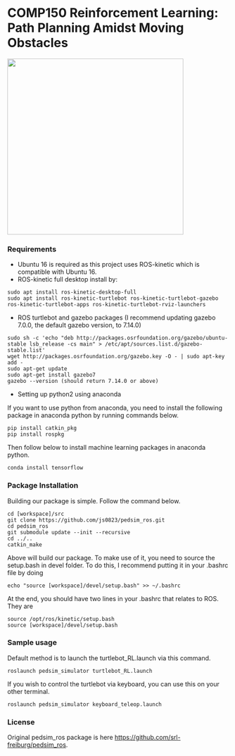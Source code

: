 # COMP150 Reinforcement Learning: Path Planning Amidst Moving Obstacles
<img src=https://github.com/js0823/pedsim_ros/blob/master/pedsim_simulator/images/screenshot1.png width=400/>

### Requirements
- Ubuntu 16 is required as this project uses ROS-kinetic which is compatible with Ubuntu 16.
- ROS-kinetic full desktop install by:
```
sudo apt install ros-kinetic-desktop-full
sudo apt install ros-kinetic-turtlebot ros-kinetic-turtlebot-gazebo ros-kinetic-turtlebot-apps ros-kinetic-turtlebot-rviz-launchers
```
- ROS turtlebot and gazebo packages (I recommend updating gazebo 7.0.0, the default gazebo version, to 7.14.0)
```
sudo sh -c 'echo "deb http://packages.osrfoundation.org/gazebo/ubuntu-stable lsb_release -cs main" > /etc/apt/sources.list.d/gazebo-stable.list'
wget http://packages.osrfoundation.org/gazebo.key -O - | sudo apt-key add -
sudo apt-get update
sudo apt-get install gazebo7
gazebo --version (should return 7.14.0 or above)
```
- Setting up python2 using anaconda

If you want to use python from anaconda, you need to install the following package in anaconda python by running commands below.
```
pip install catkin_pkg
pip install rospkg
```
Then follow below to install machine learning packages in anaconda python.
```
conda install tensorflow
```

### Package Installation
Building our package is simple. Follow the command below.
```
cd [workspace]/src
git clone https://github.com/js0823/pedsim_ros.git  
cd pedsim_ros
git submodule update --init --recursive
cd ../..
catkin_make
```
Above will build our package. To make use of it, you need to source the setup.bash in devel folder. To do this, I recommend putting it in your .bashrc file by doing

```
echo "source [workspace]/devel/setup.bash" >> ~/.bashrc
```
At the end, you should have two lines in your .bashrc that relates to ROS. They are
```
source /opt/ros/kinetic/setup.bash
source [workspace]/devel/setup.bash
```

### Sample usage
Default method is to launch the turtlebot_RL.launch via this command.
```
roslaunch pedsim_simulator turtlebot_RL.launch
```
If you wish to control the turtlebot via keyboard, you can use this on your other terminal.
```
roslaunch pedsim_simulator keyboard_teleop.launch
```
### License
Original pedsim_ros package is here https://github.com/srl-freiburg/pedsim_ros.
